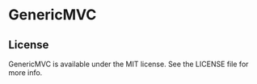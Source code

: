 # GenericMVC

## License

GenericMVC is available under the MIT license. See the LICENSE file for more info.
